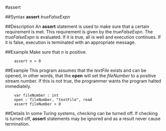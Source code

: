 
#assert

##Syntax
**assert** _trueFalseExpn_



##Description
An **assert** statement is used to make sure that a certain requirement is met. This requirement is given by the _trueFalseExpn_. The _trueFalseExpn_ is evaluated. If it is true, all is well and execution continues. If it is false, execution is terminated with an appropriate message.



##Example
Make sure that _n_ is positive.


        assert n > 0
##Example
This program assumes that the _textFile_ exists and can be opened, in other words, that the **open** will set the _fileNumber_ to a positive stream number. If this is not true, the programmer wants the program halted immediately.


        var fileNumber : int
        open : fileNumber, "textFile", read
        assert fileNumber > 0
##Details
In some Turing systems, checking can be turned off. If checking is turned off, **assert** statements may be ignored and as a result never cause termination.


